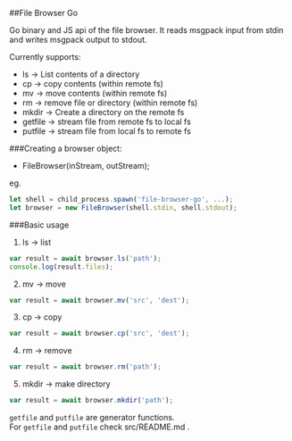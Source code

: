 ##File Browser Go

Go binary and JS api of the file browser. It reads msgpack input from stdin and writes msgpack output to stdout.

Currently supports:
* ls -> List contents of a directory
* cp -> copy contents (within remote fs) 
* mv -> move contents (within remote fs)
* rm -> remove file or directory (within remote fs)
* mkdir -> Create a directory on the remote fs
* getfile -> stream file from remote fs to local fs
* putfile -> stream file from local fs to remote fs

###Creating a browser object:
* FileBrowser(inStream, outStream);

eg. 
```javascript
let shell = child_process.spawn('file-browser-go', ...);
let browser = new FileBrowser(shell.stdin, shell.stdout);
```

###Basic usage

1. ls -> list
```js
var result = await browser.ls('path');
console.log(result.files);
```
2. mv -> move
```js
var result = await browser.mv('src', 'dest');
```
3. cp -> copy
```javascript
var result = await browser.cp('src', 'dest');
```
4. rm -> remove
```javascript
var result = await browser.rm('path');
```
5. mkdir -> make directory
```javascript
var result = await browser.mkdir('path');
```
`getfile` and `putfile` are generator functions. <br>
For `getfile` and `putfile` check src/README.md .
